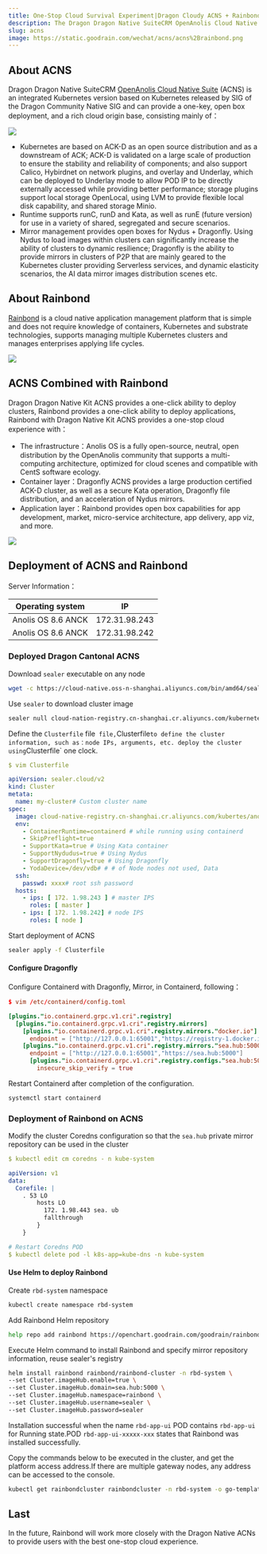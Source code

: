 ```yaml
---
title: One-Stop Cloud Survival Experiment|Dragon Cloudy ACNS + Rainbond
description: The Dragon Dragon Native SuiteCRM OpenAnolis Cloud Native Suite (ACNS) is a Kubernetes version based on the Native SIG of the Dragon Community Native SIG and can be deployed with a single key.
slug: acns
image: https://static.goodrain.com/wechat/acns/acns%2Brainbond.png
---
```


## About ACNS

Dragon Dragon Native SuiteCRM [OpenAnolis Cloud Native Suite](https://openanolis.cn/sig/cloud-native) (ACNS) is an integrated Kubernetes version based on Kubernetes released by SIG of the Dragon Community Native SIG and can provide a one-key, open box deployment, and a rich cloud origin base, consisting mainly of：

![](https://oss.openanolis.cn/sig/opwbwqsjojsqmukskjhm)

- Kubernetes are based on ACK-D as an open source distribution and as a downstream of ACK; ACK-D is validated on a large scale of production to ensure the stability and reliability of components; and also support Calico, Hybirdnet on network plugins, and overlay and Underlay, which can be deployed to Underlay mode to allow POD IP to be directly externally accessed while providing better performance; storage plugins support local storage OpenLocal, using LVM to provide flexible local disk capability, and shared storage Minio.
- Runtime supports runC, runD and Kata, as well as runE (future version) for use in a variety of shared, segregated and secure scenarios.
- Mirror management provides open boxes for Nydus + Dragonfly. Using Nydus to load images within clusters can significantly increase the ability of clusters to dynamic resilience; Dragonfly is the ability to provide mirrors in clusters of P2P that are mainly geared to the Kubernetes cluster providing Serverless services, and dynamic elasticity scenarios, the AI data mirror images distribution scenes etc.

## About Rainbond

[Rainbond](https://www.rainbond.com/docs/) is a cloud native application management platform that is simple and does not require knowledge of containers, Kubernetes and substrate technologies, supports managing multiple Kubernetes clusters and manages enterprises applying life cycles.

![](https://grstatic.oss-cn-shanghai.aliyuncs.com/case/2022/03/17/16474283190784.jpg)

## ACNS Combined with Rainbond

Dragon Dragon Native Kit ACNS provides a one-click ability to deploy clusters, Rainbond provides a one-click ability to deploy applications, Rainbond with Dragon Native Kit ACNS provides a one-stop cloud experience with：

- The infrastructure：Anolis OS is a fully open-source, neutral, open distribution by the OpenAnolis community that supports a multi-computing architecture, optimized for cloud scenes and compatible with CentS software ecology.
- Container layer：Dragonfly ACNS provides a large production certified ACK-D cluster, as well as a secure Kata operation, Dragonfly file distribution, and an acceleration of Nydus mirrors.
- Application layer：Rainbond provides open box capabilities for app development, market, micro-service architecture, app delivery, app viz, and more.

![](https://static.goodrain.com/wechat/acns/rainbond-and-acns.png)

## Deployment of ACNS and Rainbond

Server Information：

| Operating system                   | IP                                                            |
| ---------------------------------- | ------------------------------------------------------------- |
| Anolis OS 8.6 ANCK | 172.31.98.243 |
| Anolis OS 8.6 ANCK | 172.31.98.242 |

### Deployed Dragon Cantonal ACNS

Download `sealer` executable on any node

```bash
wget -c https://cloud-native.oss-n-shanghai.aliyuncs.com/bin/amd64/sealer-latest-linux-amd64.tar.gz && tar -xvf sealer-latest-linux-amd64.tar.gz -C /usr/bin
```

Use `sealer` to download cluster image

```bash
sealer null cloud-nation-registry.cn-shanghai.cr.aliyuncs.com/kubernetes/anoliscluster:v1.0
```

Define the `Clusterfile` file` file,`Clusterfile`to define the cluster information, such as：node IPs, arguments, etc. deploy the cluster using`Clusterfile\` one clock.

```yaml
$ vim Clusterfile

apiVersion: sealer.cloud/v2
kind: Cluster
metata:
  name: my-cluster# Custom cluster name
spec:
  image: cloud-native-registry.cn-shanghai.cr.aliyuncs.com/kubertes/anoliscluster:v1.
  env:
    - ContainerRuntime=containerd # while running using containerd
    - SkipPreflight=true
    - SupportKata=true # Using Kata container
    - SupportNydudus=true # Using Nydus
    - SupportDragonfly=true # Using Dragonfly
    - YodaDevice=/dev/vdb# # # of Node nodes not used, Data
  ssh:
    passwd: xxxx# root ssh password
  hosts:
    - ips: [ 172. 1.98.243 ] # master IPS
      roles: [ master ]
    - ips: [ 172. 1.98.242] # node IPS
      roles: [ node ]
```

Start deployment of ACNS

```bash
sealer apply -f Clusterfile
```

#### Configure Dragonfly

Configure Containerd with Dragonfly, Mirror, in Containerd, following：

```toml
$ vim /etc/containerd/config.toml

[plugins."io.containerd.grpc.v1.cri".registry]
  [plugins."io.containerd.grpc.v1.cri".registry.mirrors]
    [plugins."io.containerd.grpc.v1.cri".registry.mirrors."docker.io"]
      endpoint = ["http://127.0.0.1:65001","https://registry-1.docker.io"]
    [plugins."io.containerd.grpc.v1.cri".registry.mirrors."sea.hub:5000"]
      endpoint = ["http://127.0.0.1:65001","https://sea.hub:5000"]
      [plugins."io.containerd.grpc.v1.cri".registry.configs."sea.hub:5000".tls]
        insecure_skip_verify = true
```

Restart Containerd after completion of the configuration.

```bash
systemctl start containerd
```

### Deployment of Rainbond on ACNS

Modify the cluster Coredns configuration so that the `sea.hub` private mirror repository can be used in the cluster

```yaml
$ kubectl edit cm coredns - n kube-system

apiVersion: v1
data:
  Corefile: |
    . 53 LO
        hosts LO
          172. 1.98.443 sea. ub
          fallthrough
        }
    }

# Restart Coredns POD
$ kubectl delete pod -l k8s-app=kube-dns -n kube-system
```

#### Use Helm to deploy Rainbond

Create `rbd-system` namespace

```bash
kubectl create namespace rbd-system
```

Add Rainbond Helm repository

```bash
help repo add rainbond https://openchart.goodrain.com/goodrain/rainbond
```

Execute Helm command to install Rainbond and specify mirror repository information, reuse sealer's registry

```bash
helm install rainbond rainbond/rainbond-cluster -n rbd-system \
--set Cluster.imageHub.enable=true \
--set Cluster.imageHub.domain=sea.hub:5000 \
--set Cluster.imageHub.namespace=rainbond \
--set Cluster.imageHub.username=sealer \
--set Cluster.imageHub.password=sealer
```

Installation successful when the name `rbd-app-ui` POD contains `rbd-app-ui` for Running state.POD `rbd-app-ui-xxxxx-xxx` states that Rainbond was installed successfully.

Copy the commands below to be executed in the cluster, and get the platform access address.If there are multiple gateway nodes, any address can be accessed to the console.

```bash
kubectl get rainbondcluster rainbondcluster -n rbd-system -o go-template --template='{{range.spec.gatewayIngressIPs}}{{.}}:7070{{printf "\n"}}{{end}}'
```

## Last

In the future, Rainbond will work more closely with the Dragon Native ACNs to provide users with the best one-stop cloud experience.
